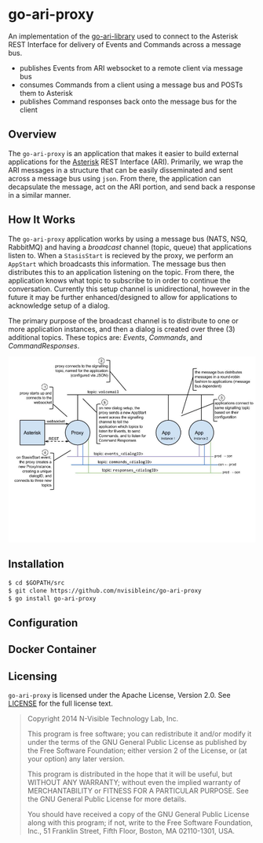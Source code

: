 go-ari-proxy
============

An implementation of the [go-ari-library][1] used to connect to the Asterisk
REST Interface for delivery of Events and Commands across a message bus.

* publishes Events from ARI websocket to a remote client via message bus
* consumes Commands from a client using a message bus and POSTs them to Asterisk
* publishes Command responses back onto the message bus for the client

Overview
--------
The `go-ari-proxy` is an application that makes it easier to build external applications for the [Asterisk](http://github.com/asterisk) REST Interface (ARI). Primarily, we wrap the ARI messages in a structure that can be easily disseminated and sent across a message bus using `json`. From there, the application can decapsulate the message, act on the ARI portion, and send back a response in a similar manner.

How It Works
------------
The `go-ari-proxy` application works by using a message bus (NATS, NSQ, RabbitMQ) and having a _broadcast_ channel (topic, queue) that applications listen to. When a `StasisStart` is recieved by the proxy, we perform an `AppStart` which broadcasts this information. The message bus then distributes this to an application listening on the topic. From there, the application knows what topic to subscribe to in order to continue the conversation. Currently this setup channel is unidirectional, however in the future it may be further enhanced/designed to allow for applications to acknowledge setup of a dialog.

The primary purpose of the broadcast channel is to distribute to one or more application instances, and then a dialog is created over three (3) additional topics. These topics are: *Events*, *Commands*, and *CommandResponses*.

![Application Topic Distribution](docs/images/application-topic-distribution.jpg "Application Topic Distribution")

Installation
------------
```
$ cd $GOPATH/src
$ git clone https://github.com/nvisibleinc/go-ari-proxy
$ go install go-ari-proxy
```

Configuration
--------------

Docker Container
----------------



Licensing
---------
`go-ari-proxy` is licensed under the Apache License, Version 2.0. See
[LICENSE](https://github.com/docker/docker/blob/master/LICENSE) for the full
license text.

> Copyright 2014 N-Visible Technology Lab, Inc.
> 
> This program is free software; you can redistribute it and/or
> modify it under the terms of the GNU General Public License
> as published by the Free Software Foundation; either version 2
> of the License, or (at your option) any later version.
> 
> This program is distributed in the hope that it will be useful,
> but WITHOUT ANY WARRANTY; without even the implied warranty of
> MERCHANTABILITY or FITNESS FOR A PARTICULAR PURPOSE.  See the
> GNU General Public License for more details.
> 
> You should have received a copy of the GNU General Public License
> along with this program; if not, write to the Free Software
> Foundation, Inc., 51 Franklin Street, Fifth Floor, Boston, MA  02110-1301, USA.

   [1]: https://github.com/nvisibleinc/go-ari-proxy
